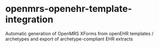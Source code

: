 openmrs-openehr-template-integration
====================================

Automatic generation of OpenMRS XForms from openEHR templates / archetypes and export of archetype-compliant EHR extracts
